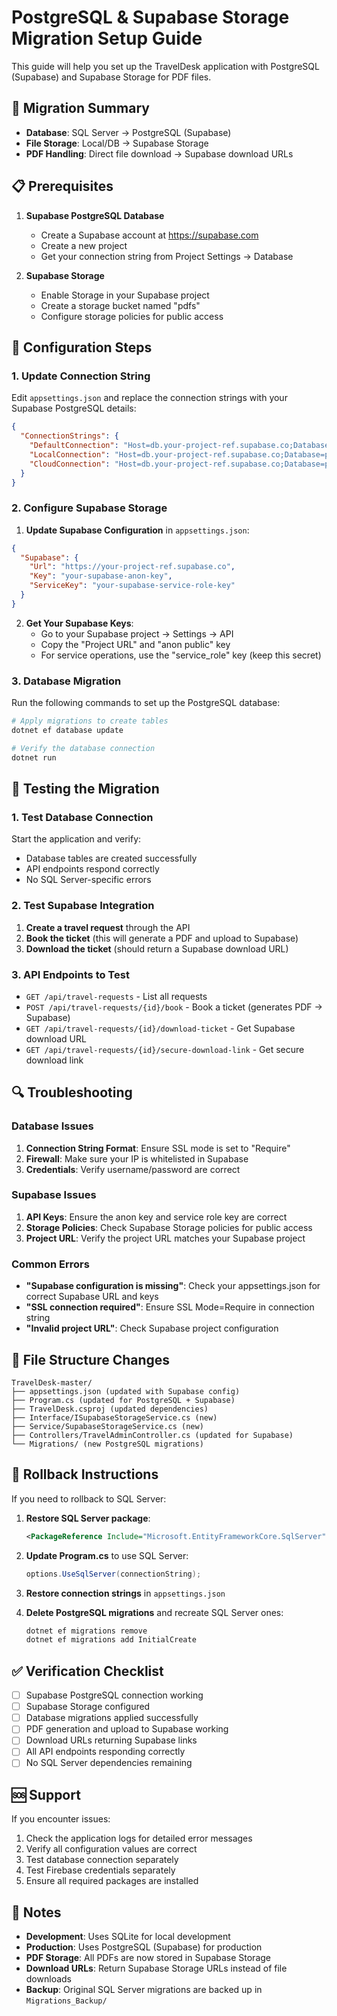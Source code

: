 # PostgreSQL & Supabase Storage Migration Setup Guide

This guide will help you set up the TravelDesk application with PostgreSQL (Supabase) and Supabase Storage for PDF files.

## 🔄 Migration Summary

- **Database**: SQL Server → PostgreSQL (Supabase)
- **File Storage**: Local/DB → Supabase Storage
- **PDF Handling**: Direct file download → Supabase download URLs

## 📋 Prerequisites

1. **Supabase PostgreSQL Database**
   - Create a Supabase account at https://supabase.com
   - Create a new project
   - Get your connection string from Project Settings → Database

2. **Supabase Storage**
   - Enable Storage in your Supabase project
   - Create a storage bucket named "pdfs"
   - Configure storage policies for public access

## 🔧 Configuration Steps

### 1. Update Connection String

Edit `appsettings.json` and replace the connection strings with your Supabase PostgreSQL details:

```json
{
  "ConnectionStrings": {
    "DefaultConnection": "Host=db.your-project-ref.supabase.co;Database=postgres;Username=postgres;Password=your-database-password;SSL Mode=Require;Trust Server Certificate=true;",
    "LocalConnection": "Host=db.your-project-ref.supabase.co;Database=postgres;Username=postgres;Password=your-database-password;SSL Mode=Require;Trust Server Certificate=true;",
    "CloudConnection": "Host=db.your-project-ref.supabase.co;Database=postgres;Username=postgres;Password=your-database-password;SSL Mode=Require;Trust Server Certificate=true;"
  }
}
```

### 2. Configure Supabase Storage

1. **Update Supabase Configuration** in `appsettings.json`:

```json
{
  "Supabase": {
    "Url": "https://your-project-ref.supabase.co",
    "Key": "your-supabase-anon-key",
    "ServiceKey": "your-supabase-service-role-key"
  }
}
```

2. **Get Your Supabase Keys**:
   - Go to your Supabase project → Settings → API
   - Copy the "Project URL" and "anon public" key
   - For service operations, use the "service_role" key (keep this secret)

### 3. Database Migration

Run the following commands to set up the PostgreSQL database:

```bash
# Apply migrations to create tables
dotnet ef database update

# Verify the database connection
dotnet run
```

## 🚀 Testing the Migration

### 1. Test Database Connection

Start the application and verify:
- Database tables are created successfully
- API endpoints respond correctly
- No SQL Server-specific errors

### 2. Test Supabase Integration

1. **Create a travel request** through the API
2. **Book the ticket** (this will generate a PDF and upload to Supabase)
3. **Download the ticket** (should return a Supabase download URL)

### 3. API Endpoints to Test

- `GET /api/travel-requests` - List all requests
- `POST /api/travel-requests/{id}/book` - Book a ticket (generates PDF → Supabase)
- `GET /api/travel-requests/{id}/download-ticket` - Get Supabase download URL
- `GET /api/travel-requests/{id}/secure-download-link` - Get secure download link

## 🔍 Troubleshooting

### Database Issues

1. **Connection String Format**: Ensure SSL mode is set to "Require"
2. **Firewall**: Make sure your IP is whitelisted in Supabase
3. **Credentials**: Verify username/password are correct

### Supabase Issues

1. **API Keys**: Ensure the anon key and service role key are correct
2. **Storage Policies**: Check Supabase Storage policies for public access
3. **Project URL**: Verify the project URL matches your Supabase project

### Common Errors

- **"Supabase configuration is missing"**: Check your appsettings.json for correct Supabase URL and keys
- **"SSL connection required"**: Ensure SSL Mode=Require in connection string
- **"Invalid project URL"**: Check Supabase project configuration

## 📁 File Structure Changes

```
TravelDesk-master/
├── appsettings.json (updated with Supabase config)
├── Program.cs (updated for PostgreSQL + Supabase)
├── TravelDesk.csproj (updated dependencies)
├── Interface/ISupabaseStorageService.cs (new)
├── Service/SupabaseStorageService.cs (new)
├── Controllers/TravelAdminController.cs (updated for Supabase)
└── Migrations/ (new PostgreSQL migrations)
```

## 🔄 Rollback Instructions

If you need to rollback to SQL Server:

1. **Restore SQL Server package**:
   ```xml
   <PackageReference Include="Microsoft.EntityFrameworkCore.SqlServer" Version="8.0.8" />
   ```

2. **Update Program.cs** to use SQL Server:
   ```csharp
   options.UseSqlServer(connectionString);
   ```

3. **Restore connection strings** in `appsettings.json`

4. **Delete PostgreSQL migrations** and recreate SQL Server ones:
   ```bash
   dotnet ef migrations remove
   dotnet ef migrations add InitialCreate
   ```

## ✅ Verification Checklist

- [ ] Supabase PostgreSQL connection working
- [ ] Supabase Storage configured
- [ ] Database migrations applied successfully
- [ ] PDF generation and upload to Supabase working
- [ ] Download URLs returning Supabase links
- [ ] All API endpoints responding correctly
- [ ] No SQL Server dependencies remaining

## 🆘 Support

If you encounter issues:

1. Check the application logs for detailed error messages
2. Verify all configuration values are correct
3. Test database connection separately
4. Test Firebase credentials separately
5. Ensure all required packages are installed

## 📝 Notes

- **Development**: Uses SQLite for local development
- **Production**: Uses PostgreSQL (Supabase) for production
- **PDF Storage**: All PDFs are now stored in Supabase Storage
- **Download URLs**: Return Supabase Storage URLs instead of file downloads
- **Backup**: Original SQL Server migrations are backed up in `Migrations_Backup/` 